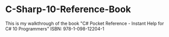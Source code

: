# C-Sharp-10-Reference-Book

This is my walkthrough of the book "C# Pocket Reference - Instant Help for C# 10 Programmers" ISBN: 978-1-098-12204-1 
